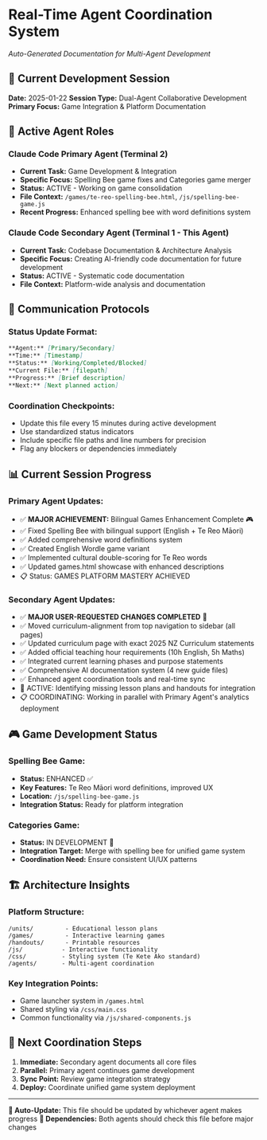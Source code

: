 # Real-Time Agent Coordination System
*Auto-Generated Documentation for Multi-Agent Development*

## 🤖 Current Development Session
**Date:** 2025-01-22
**Session Type:** Dual-Agent Collaborative Development
**Primary Focus:** Game Integration & Platform Documentation

## 🎯 Active Agent Roles

### **Claude Code Primary Agent (Terminal 2)**
- **Current Task:** Game Development & Integration
- **Specific Focus:** Spelling Bee game fixes and Categories game merger
- **Status:** ACTIVE - Working on game consolidation
- **File Context:** `/games/te-reo-spelling-bee.html`, `/js/spelling-bee-game.js`
- **Recent Progress:** Enhanced spelling bee with word definitions system

### **Claude Code Secondary Agent (Terminal 1 - This Agent)**
- **Current Task:** Codebase Documentation & Architecture Analysis
- **Specific Focus:** Creating AI-friendly code documentation for future development
- **Status:** ACTIVE - Systematic code documentation
- **File Context:** Platform-wide analysis and documentation

## 🔄 Communication Protocols

### **Status Update Format:**
```markdown
**Agent:** [Primary/Secondary]
**Time:** [Timestamp]
**Status:** [Working/Completed/Blocked]
**Current File:** [filepath]
**Progress:** [Brief description]
**Next:** [Next planned action]
```

### **Coordination Checkpoints:**
- Update this file every 15 minutes during active development
- Use standardized status indicators
- Include specific file paths and line numbers for precision
- Flag any blockers or dependencies immediately

## 📊 Current Session Progress

### **Primary Agent Updates:**
- ✅ **MAJOR ACHIEVEMENT:** Bilingual Games Enhancement Complete 🎮
- ✅ Fixed Spelling Bee with bilingual support (English + Te Reo Māori)
- ✅ Added comprehensive word definitions system
- ✅ Created English Wordle game variant
- ✅ Implemented cultural double-scoring for Te Reo words
- ✅ Updated games.html showcase with enhanced descriptions
- 📋 Status: GAMES PLATFORM MASTERY ACHIEVED

### **Secondary Agent Updates:**
- ✅ **MAJOR USER-REQUESTED CHANGES COMPLETED** 🎯
- ✅ Moved curriculum-alignment from top navigation to sidebar (all pages)
- ✅ Updated curriculum page with exact 2025 NZ Curriculum statements
- ✅ Added official teaching hour requirements (10h English, 5h Maths)
- ✅ Integrated current learning phases and purpose statements
- ✅ Comprehensive AI documentation system (4 new guide files)
- ✅ Enhanced agent coordination tools and real-time sync
- 🔄 ACTIVE: Identifying missing lesson plans and handouts for integration
- 📋 COORDINATING: Working in parallel with Primary Agent's analytics deployment

## 🎮 Game Development Status

### **Spelling Bee Game:**
- **Status:** ENHANCED ✅
- **Key Features:** Te Reo Māori word definitions, improved UX
- **Location:** `/js/spelling-bee-game.js`
- **Integration Status:** Ready for platform integration

### **Categories Game:**
- **Status:** IN DEVELOPMENT 🔄
- **Integration Target:** Merge with spelling bee for unified game system
- **Coordination Need:** Ensure consistent UI/UX patterns

## 🏗️ Architecture Insights

### **Platform Structure:**
```
/units/         - Educational lesson plans
/games/         - Interactive learning games  
/handouts/      - Printable resources
/js/           - Interactive functionality
/css/          - Styling system (Te Kete Ako standard)
/agents/       - Multi-agent coordination
```

### **Key Integration Points:**
- Game launcher system in `/games.html`
- Shared styling via `/css/main.css`
- Common functionality via `/js/shared-components.js`

## 🎯 Next Coordination Steps

1. **Immediate:** Secondary agent documents all core files
2. **Parallel:** Primary agent continues game development
3. **Sync Point:** Review game integration strategy
4. **Deploy:** Coordinate unified game system deployment

---

**🔄 Auto-Update:** This file should be updated by whichever agent makes progress
**🔗 Dependencies:** Both agents should check this file before major changes